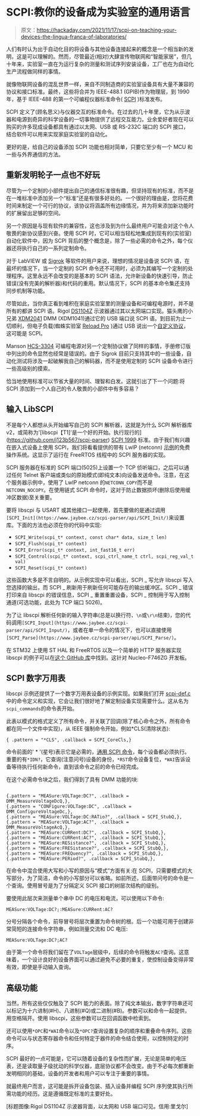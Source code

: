 # SCPI:教你的设备成为实验室的通用语言

> 原文：<https://hackaday.com/2021/11/17/scpi-on-teaching-your-devices-the-lingua-franca-of-laboratories/>

人们有时认为出于自动化目的将设备与其他设备连接起来的概念是一个相当新的发明，这是可以理解的。然而，尽管最近(相对)大肆宣传物联网和“智能家居”，但几十年来，实验室一直在为运行复杂的测量和测试序列安装设备，工厂也在为自动化生产流程做同样的事情。

就像物联网设备的混乱世界一样，来自不同制造商的实验室设备具有大量不兼容的协议和接口标准。最终，这些将合并为 IEEE-488.1 (GPIB)作为物理层，到 1990 年，基于 IEEE-488 的第一个可编程仪器标准命令( [SCPI](https://en.wikipedia.org/wiki/Standard_Commands_for_Programmable_Instruments) )标准发布。

SCPI 定义了(顾名思义)与仪器交互的标准命令。在过去的几十年里，它为从示波器和电源到奇异的科学设备的一切事物提供了远程交互能力。业余爱好者现在可以购买的许多现成设备都具有通过以太网、USB 或 RS-232C 端口的 SCPI 接口，结合软件可以用来实现家庭实验室的自动化。

更好的是，给自己的设备添加 SCPI 功能也相对简单，只要它至少有一个 MCU 和一些与外界通信的方法。

## 重新发明轮子一点也不好玩

尽管为一个定制的小部件提出自己的通信标准很有趣，但坚持现有的标准，而不是在一堆标准中添加另一个“标准”还是有很多好处的。一个很好的理由是，您将花费时间来制定一个可行的协议，该协议将涵盖所有边缘情况，并为将来添加新功能时的扩展留出足够的空间。

另一个原因是与现有软件的兼容性，这也涉及到为什么最终用户可能会对这个令人敬畏的新协议感到兴奋。使用 SCPI 时，它可以相当轻松地集成到现有的(实验室)自动化软件中，因为 SCPI 背后的整个概念是，除了一些必需的命令之外，每个仪器还将执行自己的一系列定制命令。

对于 LabVIEW 或 [Sigrok](https://en.wikipedia.org/wiki/Sigrok) 等软件的用户来说，理想的情况是设备说 SCPI 语，在最坏的情况下，当一个定制的 SCPI 命令还不可用时，必须为其编写一个定制的处理程序。这里永远不会改变的是基本的 SCPI 语法，允许新设备的快速引导，防止错误(没有完美的解析器)和代码的重用。默认情况下，SCPI 的基本命令集还支持同步机制等功能。

尽管如此，当你真正看到堆积在家庭实验室里的测量设备和可编程电源时，并不是所有的都讲 SCPI 语。Rigol [DS1104Z](https://sigrok.org/wiki/Rigol_DS1000Z_series) 示波器通过其以太网端口实现。猫头鹰的小兄弟 [XDM2041](https://sigrok.org/wiki/Owon_XDM2041) DMM (XDM1041)通过它的 USB 端口说 SCPI 语。到目前为止一切顺利，但电子负载(蜘蛛实验室 [Reload Pro](https://sigrok.org/wiki/Arachnid_Labs_Reload_Pro) )通过 USB 说出一个[自定义协议](http://www.arachnidlabs.com/reload-pro/usb-interface/)，这可能是 SCPI。

Manson [HCS-3304](https://sigrok.org/wiki/Manson_HCS-3xxx_series) 可编程电源对另一个定制协议做了同样的事情，手册修订版中列出的命令显然也经常是错误的。由于 Sigrok 目前只支持其中的一些设备，自动化测试将涉及一起破解我自己的解码器，而不是使用定制的 SCPI 设备命令进行一些高级别的摸索。

恰当地使用标准可以节省大量的时间、理智和白发。这就引出了下一个问题:将 SCPI 添加到一个人自己的令人敬畏的小部件中有多容易？

## 输入 LibSCPI

不是每个人都想从头开始编写自己的 SCPI 解析器，这就是为什么 SCPI 解析器库 v2，或简称为'[libscpi【T1]'是一个好的开始。执行现行的](https://github.com/j123b567/scpi-parser) [SCPI 1999](https://www.ivifoundation.org/docs/scpi-99.pdf) 标准。由于我们有兴趣在嵌入式设备上使用 SCPI，我们将看看提供的带有 LwIP (netconn) [示例](https://github.com/j123b567/scpi-parser/blob/master/examples/test-LwIP-netconn/scpi_server.c)的免费操作系统。这显示了运行在 FreeRTOS 线程中的 SCPI 服务器的实现。

SCPI 服务器在标准的 SCPI 端口(5025)上设置一个 TCP 侦听端口，之后可以通过任何 Telnet 客户端或类似的原始模式(即纯文本)向设备发送命令。注意，在这个服务器示例中，使用了 LwIP netconn 的`NETCONN_COPY`而不是`NETCONN_NOCOPY`。在使用链式 SCPI 命令时，这对于防止数据损坏(删除后使用缓冲区数据)至关重要。

要将 libscpi 与 USART 或其他接口一起使用，首先要做的是通过调用 `[SCPI_Init](https://www.jaybee.cz/scpi-parser/api/SCPI_Init/)`来设置库。下面的方法也必须在你的代码中实现:

*   `SCPI_Write(scpi_t* context, const char* data, size_t len)`
*   `SCPI_Flush(scpi_t* context)`
*   `SCPI_Error(scpi_t* context, int_fast16_t err)`
*   `SCPI_Control(scpi_t* context, scpi_ctrl_name_t ctrl, scpi_reg_val_t val)`
*   `SCPI_Reset(scpi_t* context)`

这些函数大多是不言自明的。从示例实现中可以看出，SCPI _ 写允许 libscpi 写入您选择的输出，而 SCPI _ 刷新用于刷新任何可能存在的输出缓冲区。SCPI _ 错误打印来自 libscpi 的错误信息，SCPI _ 重置重置设备，SCPI _ 控制用于写入控制通道(可选功能，此处为 TCP 端口 5026)。

为了让 libscpi 解析任何新的输入字符串(总是以换行符、`\n`或`\r\n`结束)，您的代码调用`[SCPI_Input](https://www.jaybee.cz/scpi-parser/api/SCPI_Input/)`，或者在单一命令的情况下，也可以直接使用`[SCPI_Parse](https://www.jaybee.cz/scpi-parser/api/SCPI_Parse/)`。

在 STM32 上使用 ST HAL 和 FreeRTOS 以及一个简单的 HTTP 服务器实现 libscpi 的例子可以在[这个 GitHub 库](https://github.com/MayaPosch/FreeRTOS_SCPI)中找到。这针对 Nucleo-F746ZG 开发板。

## SCPI 数字万用表

libscpi 示例还提供了一个数字万用表设备的示例实现。如果我们打开 [scpi-def.c](https://github.com/j123b567/scpi-parser/blob/master/examples/common/scpi-def.c) 中的命令定义和实现，它会让我们很好地了解定制设备实现需要什么。这从名为`scpi_commands`的命令表开始。

此表以模式的格式定义了所有命令，并关联了回调(除了核心命令之外，所有命令都在同一个文件中实现)，从 IEEE 强制命令开始，例如*CLS(清除状态):

`{ .pattern = "*CLS", .callback = SCPI_CoreCls,}`

命令前面的' * '(星号)表示它是必需的，[通用 SCPI 命令](https://na.support.keysight.com/pxi/help/latest/Programming/GP-IB_Command_Finder/Common_Commands.htm)，每个设备都必须执行。重要的有`*IDN?`，它查询(注意问号)设备的身份，`*RST`命令设备复位，`*WAI`告诉设备等待执行任何新命令，直到该命令之前的命令已经完成。

在这个必需命令块之后，我们得到了具有 DMM 功能的块:

```

{.pattern = "MEASure:VOLTage:DC?", .callback = DMM_MeasureVoltageDcQ,},
{.pattern = "CONFigure:VOLTage:DC", .callback = DMM_ConfigureVoltageDc,},
{.pattern = "MEASure:VOLTage:DC:RATio?", .callback = SCPI_StubQ,},
{.pattern = "MEASure:VOLTage:AC?", .callback = DMM_MeasureVoltageAcQ,},
{.pattern = "MEASure:CURRent:DC?", .callback = SCPI_StubQ,},
{.pattern = "MEASure:CURRent:AC?", .callback = SCPI_StubQ,},
{.pattern = "MEASure:RESistance?", .callback = SCPI_StubQ,},
{.pattern = "MEASure:FRESistance?", .callback = SCPI_StubQ,},
{.pattern = "MEASure:FREQuency?", .callback = SCPI_StubQ,},
{.pattern = "MEASure:PERiod?", .callback = SCPI_StubQ,},

```

在命令中混合使用大写和小写的原因与“模式”方面有关:在 SCPI，只需要模式的大写部分，为了简洁，命令的小写部分可以省略。如前所述，后面带问号的命令是一个查询。使用冒号是为了分隔定义 SCPI 接口的树层次结构的级别。

要使用此层次来测量单个串中 DC 的电压和电流，可以使用以下命令:

`MEASure:VOLTage:DC?;:MEASure:CURRent:AC?`

分号分隔各个命令，前导冒号将层次重置为命令树的根。后一个功能可用于创建非常简短的连接命令字符串，例如测量交流和 DC 电压:

`MEASure:VOLTage:DC?;AC?`

由于第一个命令将我们留在了`VOLTage`层级中，后续的命令将触发`AC?`查询。这意味着，一个设计良好的设备界面可以通过避免不必要的重复，使控制设备变得非常有效，即使是手动输入查询。

## 高级功能

当然，所有这些仅仅触及了 SCPI 能力的表面。除了纯文本输出，数字字符串还可以标记为十六进制(#H)、八进制(#Q)或二进制(#B)。参数可以和命令一起提供，用空格隔开。使用 libscpi，这些参数可以在回调函数中检索到。

还可以使用`*OPC`和`*WAI`命令以及`*OPC?`查询设置复杂的顺序和重叠命令序列。这些命令可以与状态寄存器命令和任何特定于器件的命令结合使用，以控制特定的时序。

SCPI 最好的一点可能是，它可以随着设备的复杂性而扩展，无论是简单的电压表，还是读取量子级扰动的科学仪器，底层协议都不会改变。由于不必每次都重新发明相同的基础，设备的开发者和用户可以专注于重要的事情。

就最终用户而言，这可能是拆开设备包装、插入设备并编程 SCPI 序列使其执行所需功能的经历。这是遵循既定标准的主要好处。

[标题图像:Rigol DS1104Z 示波器背面，以太网和 USB 端口可见。信用:里戈尔]